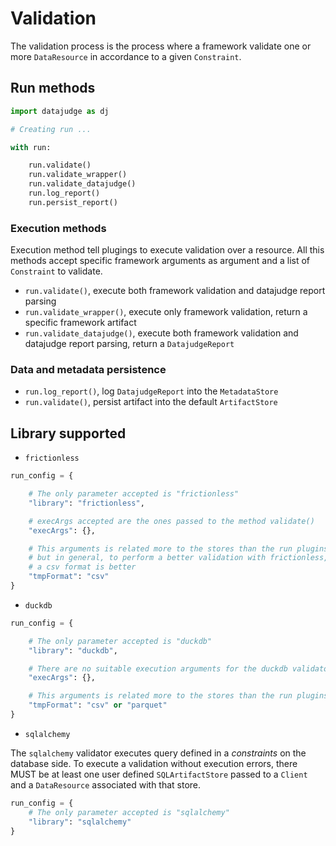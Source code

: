 # Validation

The validation process is the process where a framework validate one or more `DataResource` in accordance to a given `Constraint`.

## Run methods

```python
import datajudge as dj

# Creating run ...

with run:

    run.validate()
    run.validate_wrapper()
    run.validate_datajudge()
    run.log_report()
    run.persist_report()
```

### Execution methods

Execution method tell plugings to execute validation over a resource. All this methods accept specific framework arguments as argument and a list of `Constraint` to validate.

- `run.validate()`, execute both framework validation and datajudge report parsing
- `run.validate_wrapper()`, execute only framework validation, return a specific framework artifact
- `run.validate_datajudge()`, execute both framework validation and datajudge report parsing, return a `DatajudgeReport`

### Data and metadata persistence

- `run.log_report()`, log `DatajudgeReport` into the `MetadataStore`
- `run.validate()`, persist artifact into the default `ArtifactStore`

## Library supported

- `frictionless`

```python
run_config = {

    # The only parameter accepted is "frictionless"
    "library": "frictionless",

    # execArgs accepted are the ones passed to the method validate()
    "execArgs": {},

    # This arguments is related more to the stores than the run plugins,
    # but in general, to perform a better validation with frictionless,
    # a csv format is better
    "tmpFormat": "csv"
}
```

- `duckdb`

```python
run_config = {

    # The only parameter accepted is "duckdb"
    "library": "duckdb",

    # There are no suitable execution arguments for the duckdb validator
    "execArgs": {},

    # This arguments is related more to the stores than the run plugins
    "tmpFormat": "csv" or "parquet"
}
```

- `sqlalchemy`

The `sqlalchemy` validator executes query defined in a *constraints* on the database side. To execute a validation without execution errors, there MUST be at least one user defined `SQLArtifactStore` passed to a `Client` and a `DataResource` associated with that store.

```python
run_config = {
    # The only parameter accepted is "sqlalchemy"
    "library": "sqlalchemy"
}
```
